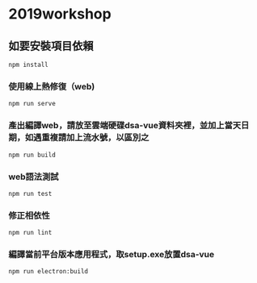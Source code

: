 # 2019workshop

## 如要安裝項目依賴
```
npm install
```

### 使用線上熱修復（web)
```
npm run serve
```

### 產出編譯web，請放至雲端硬碟dsa-vue資料夾裡，並加上當天日期，如遇重複請加上流水號，以區別之
```
npm run build
```

### web語法測試
```
npm run test
```

### 修正相依性
```
npm run lint
```
### 編譯當前平台版本應用程式，取setup.exe放置dsa-vue
```
npm run electron:build
```


